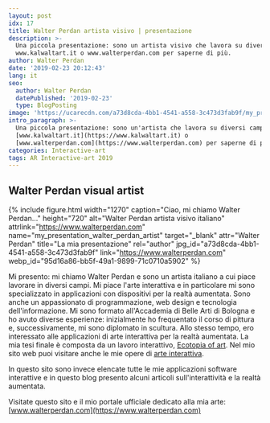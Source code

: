 ```yaml
---
layout: post
idx: 17
title: Walter Perdan artista visivo | presentazione
description: >-
  Una piccola presentazione: sono un artista visivo che lavora su diversi campi, controlla
  www.kalwaltart.it o www.walterperdan.com per saperne di più.
author: Walter Perdan
date: '2019-02-23 20:12:43'
lang: it
seo:
  author: Walter Perdan
  datePublished: '2019-02-23'
  type: BlogPosting
image: 'https://ucarecdn.com/a73d8cda-4bb1-4541-a558-3c473d3fab9f/my_presentation_walter_perdan_artist.jpg'
intro_paragraph: >-
  Una piccola presentazione: sono un'artista che lavora su diversi campi: Arte interattiva, pittura, scultura ... controlla
  [www.kalwaltart.it](https://www.kalwaltart.it) o
  [www.walterperdan.com](https://www.walterperdan.com) per saperne di più.
categories: Interactive-art
tags: AR Interactive-art 2019
---
```

## Walter Perdan visual artist

{% include figure.html width="1270" caption="Ciao, mi chiamo Walter Perdan..." height="720" alt="Walter Perdan artista visivo italiano" attrlink="https://www.walterperdan.com" name="my_presentation_walter_perdan_artist" target="_blank" attr="Walter Perdan" title="La mia presentazione" rel="author" jpg_id="a73d8cda-4bb1-4541-a558-3c473d3fab9f" link="https://www.walterperdan.com" webp_id="95d16a86-bb5f-49a1-9899-71c0710a5902" %}

Mi presento: mi chiamo Walter Perdan e sono un artista italiano a cui piace lavorare in diversi campi. Mi piace l'arte interattiva e in particolare mi sono specializzato in applicazioni con dispositivi per la realtà aumentata. Sono anche un appassionato di programmazione, web design e tecnologia dell'informazione. Mi sono formato all'Accademia di Belle Arti di Bologna e ho avuto diverse esperienze: inizialmente ho frequentato il corso di pittura e, successivamente, mi sono diplomato in scultura. Allo stesso tempo, ero interessato alle applicazioni di arte interattiva per la realtà aumentata. La mia tesi finale è composta da un lavoro interattivo,
[Ecotopia of art](https://www.walterperdan.com/it/opere/nuovi-media/interattivit%C3%A0/ecotopiaofart-it). Nel mio sito web puoi visitare anche le mie opere di [arte interattiva](https://www.walterperdan.com/it/opere/nuovi-media/realta-aumentata).

In questo sito sono invece elencate tutte le mie applicazioni software interattive e in questo blog presento alcuni articoli sull'interattività e la realtà aumentata.

Visitate questo sito e il mio portale ufficiale dedicato alla mia arte: [www.walterperdan.com](https://www.walterperdan.com)
